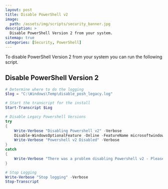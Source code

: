 ```yaml
---
layout: post
title: Disable PowerShell v2
image: 
  path: /assets/img/scripts/security_banner.jpg
description: >
  Disable PowerShell Version 2 from your system.
sitemap: true
categories: [Security, PowerShell]
---
```


To disable PowerShell Version 2 from your system you can run the following script.

## Disable PowerShell Version 2 

```powershell
# Determine where to do the logging
$log = "C:\Windows\Temp\disable_posh_legacy.log"

# Start the transcript for the install
Start-Transcript $Log

# Disable Legacy Powershell Versions
try 
{
    Write-Verbose "Disabling Powershell v2" -Verbose
    Disable-WindowsOptionalFeature -Online -FeatureName microsoftwindowspowershellv2
    Write-Verbose "Powershell v2 Disabled" -Verbose
}
catch 
{
    Write-Verbose "There was a problem disabling Powershell v2 - Please check the logs for more information" -Verbose
}

# Stop Logging
Write-Verbose "Stop logging" -Verbose
Stop-Transcript
```